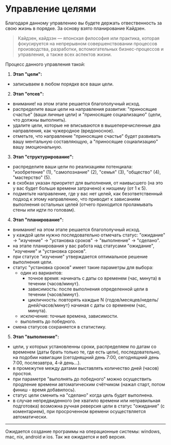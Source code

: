 # Управление целями

Благодаря данному управлению вы будете держать отвественность за свою жизнь в порядке. За основу взято планирование Кайдзен.

> Кайдзен, кайдзэн — японская философия или практика, которая фокусируется на непрерывном совершенствовании процессов производства, разработки, вспомогательных бизнес-процессов и управления, а также всех аспектов жизни.

Процесс данного управления такой:

1. **Этап "цели":**
- записываем в любом порядке все ваши цели.
2. **Этап "отсев":**
- внимание! на этом этапе решается благополучный исход.
- распределите ваши цели на направления развития: "приносящие счастье" (ваши личные цели) и "приносящие социализацию" (цели, что должны выполнить).
- удалите цели, которые не вписываются в вышеперечисленные два направления, как чужеродное (вредоносное).
- отметьте, что направление "приносящие счастье" будет развивать вашу ментальную составляющую, а "приносящие социализацию" вашу эмоциональную.
3. **Этап "структурирование":**
- распределите ваши цели по реализациям потенциала: "изобретение" (1), "самопознание" (2), "семья" (3), "общество" (4), "мастерство" (5).
- в скобках указан приоритет для выполнения, от наивысшего (на это у вас будет больше времени затрачено) к низшему (от 1 к 5).
- подметьте направление, где у вас нет целей, как безответственный подход к этому направлению, что приводит к зависаниям выполнения остальных целей (отчего приходится проламывать стены или идти по головам).
4. **Этап "планирование":**
- внимание! на этом этапе решается благополучный исход.
- у каждой цели нужно последовательно отмечать статус: "ожидание" → "изучение" → "установка сроков" → "выполнение" → "сделано".
- на этапе планирования у вас работа над статусами "ожидание", "изучение" и "установка сроков".
- при статусе "изучение" утверждается оптимальное решение выполнения цели.
- статус "установка сроков" имеет такие параметры для выбора: 
     - один из вариантов:
          - точное время: начинать с даты со временем (час, минута) в течении {часов/минут}.
          - зависимость: после выполнения определенной цели в течении {часов/минут}.
          - цикличность: повторять каждые N {годов/месяцев/недель/дней/часов/минут} начиная с даты со временем (час, минута).
     - исключение: точные времена, зависимости.
     - выполнять до победного.
- смена статусов сохраняется в статистику.
5. **Этап "выполнение":**
- цели, у которых установленны сроки, распределяем по датам со временем (даты брать только те, где есть цели), последовательно, на подобии навигации (сегоднящний день 7:00, сегоднящний день 7:00, послезавтра, 4-й день...).
- в промежутке между датами выставлять количество дней (часов) простоя.
- при параметре "выполнять до победного" можно осуществить продление времени автоматическим счётчиком (нажал старт, потом финиш - время добавилось).
- статус цели сменить на "сделано" когда цель будет выполнена.
- в случае непредвиденного (не хватило времени или неправильная подготовка) возможна ручная реверсия цели в статус "ожидание" (с коментарием), при просроченном времени осуществляется автоматически.

<hr>

Ожидается создание программы на операционные системы: windows, mac, nix, android и ios. Так же ожидается и веб версия.

